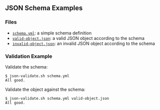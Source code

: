 ## JSON Schema Examples

### Files

* [`schema.yml`](schema.yml): a simple schema definition
* [`valid-object.json`](valid-object.json): a valid JSON object according to the schema
* [`invalid-object.json`](invalid-object.json): an invalid JSON object according to the schema

### Validation Example

Validate the schema:
```
$ json-validate.sh schema.yml
All good.
```

Validate the object against the schema:
```
$ json-validate.sh schema.yml valid-object.json 
All good.
```
